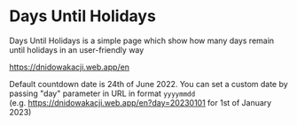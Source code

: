 # Days Until Holidays

Days Until Holidays is a simple page which show how many days remain until holidays in an user-friendly way

https://dnidowakacji.web.app/en

Default countdown date is 24th of June 2022. You can set a custom date by passing "day" parameter in URL in format `yyyymmdd` 
(e.g.&nbsp;https://dnidowakacji.web.app/en?day=20230101 for 1st of January 2023)

